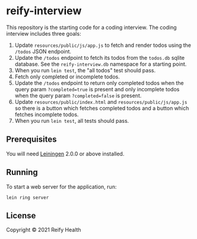 # reify-interview

This repository is the starting code for a coding interview. The coding interview includes three goals:
1. Update `resources/public/js/app.js` to fetch and render todos using the `/todos` JSON endpoint.
1. Update the `/todos` endpoint to fetch its todos from the `todos.db` sqlite database. See the `reify-interview.db` namespace for a starting point.
  1. When you run `lein test`, the "all todos" test should pass.
1. Fetch only completed or incomplete todos.
  1. Update the `/todos` endpoint to return only completed todos when the query param `?completed=true` is present and only incomplete todos when the query param `?completed=false` is present.
  1. Update `resources/public/index.html` and `resources/public/js/app.js` so there is a button which fetches completed todos and a button which fetches incomplete todos.
  1. When you run `lein test`, all tests should pass.

## Prerequisites

You will need [Leiningen][] 2.0.0 or above installed.

[leiningen]: https://github.com/technomancy/leiningen

## Running

To start a web server for the application, run:

    lein ring server

## License

Copyright © 2021 Reify Health
